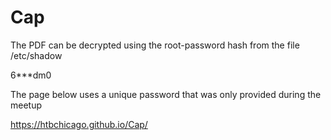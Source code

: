 # Cap

The PDF can be decrypted using the root-password hash from the file /etc/shadow

$6$***dm0

The page below uses a unique password that was only provided during the meetup

https://htbchicago.github.io/Cap/
